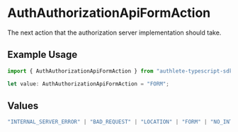 # AuthAuthorizationApiFormAction

The next action that the authorization server implementation should take.

## Example Usage

```typescript
import { AuthAuthorizationApiFormAction } from "authlete-typescript-sdk/models/operations";

let value: AuthAuthorizationApiFormAction = "FORM";
```

## Values

```typescript
"INTERNAL_SERVER_ERROR" | "BAD_REQUEST" | "LOCATION" | "FORM" | "NO_INTERACTION" | "INTERACTION"
```